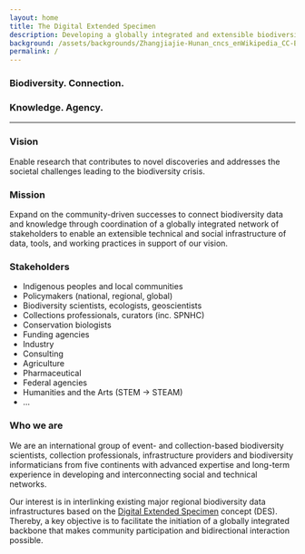 ```yaml
---
layout: home
title: The Digital Extended Specimen
description: Developing a globally integrated and extensible biodiversity data infrastructure
background: /assets/backgrounds/Zhangjiajie-Hunan_cncs_enWikipedia_CC-BY-SAIntl40_the_World_Heritage_Site_Wulingyuan_in_Zhangjiajie_of_Hunan_PR_China.jpg
permalink: /
---
```


### **Biodiversity. Connection.** 

### **Knowledge. Agency.**

---


### Vision

Enable research that contributes to novel discoveries and addresses the societal challenges leading to the biodiversity crisis.

### Mission

Expand on the community-driven successes to connect biodiversity data and knowledge through coordination of a globally integrated network of stakeholders to enable an extensible technical and social infrastructure of data, tools, and working practices in support of our vision.

### Stakeholders

* Indigenous peoples and local communities
* Policymakers (national, regional, global)
* Biodiversity scientists, ecologists, geoscientists
* Collections professionals, curators (inc. SPNHC)
* Conservation biologists
* Funding agencies
* Industry
* Consulting
* Agriculture
* Pharmaceutical 
* Federal agencies                                 
* Humanities and the Arts (STEM → STEAM)
* …


### Who we are

We are an international group of event- and collection-based biodiversity scientists, collection professionals, infrastructure providers and biodiversity informaticians from five continents with advanced expertise and long-term experience in developing and interconnecting social and technical networks. 

Our interest is in interlinking existing major regional biodiversity data infrastructures based on the [Digital Extended Specimen](https://doi.org/10.1093/biosci/biac060) concept (DES). Thereby, a key objective is to facilitate the initiation of a globally integrated backbone that makes community participation and bidirectional interaction possible.


